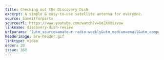 ```yaml
---
title: Checking out the Discovery Dish
excerpt: A simple & easy-to-use satellite antenna for everyone.
source: Saveitforparts
sourceurl: https://www.youtube.com/watch?v=UoZXX0ixvow
linkname: discovery-dish-review
urlparams: '?utm_source=amateur-radio-weekly&utm_medium=email&utm_campaign=newsletter'
headerimage: arw-header.gif
linktype: video
order: 20
issue: 368
---
```

